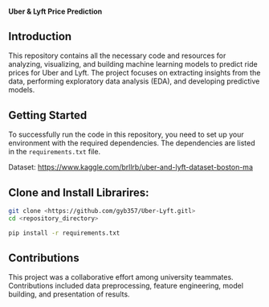 #### Uber & Lyft Price Prediction


## Introduction

This repository contains all the necessary code and resources for analyzing, visualizing, and building machine learning models to predict ride prices for Uber and Lyft. The project focuses on extracting insights from the data, performing exploratory data analysis (EDA), and developing predictive models.




## Getting Started

To successfully run the code in this repository, you need to set up your environment with the required dependencies. The dependencies are listed in the ```requirements.txt``` file.

Dataset: https://www.kaggle.com/brllrb/uber-and-lyft-dataset-boston-ma




## Clone and Install Librarires:
```bash
git clone <https://github.com/gyb357/Uber-Lyft.gitl>  
cd <repository_directory>  
```

```bash
pip install -r requirements.txt
```




## Contributions
This project was a collaborative effort among university teammates. Contributions included data preprocessing, feature engineering, model building, and presentation of results.



